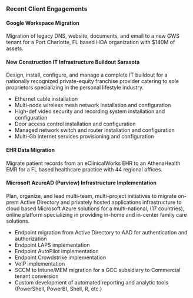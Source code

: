 ### Recent Client Engagements ###  

#### Google Workspace Migration ####  
Migration of legacy DNS, website, documents, and email to a new GWS tenant
for a Port Charlotte, FL based HOA organization with $140M of assets.  

#### New Construction IT Infrastructure Buildout Sarasota ####
Design, install, configure, and manage a complete IT buildout for a nationally recognized private-equity
franchise provider catering to sole proprietors specializing in the personal lifestyle industry.  
- Ethernet cable installation
- Multi-node wireless mesh network installation and configuration
- High-def video security and recording system installation and configuration
- Door access control installation and configuration
- Managed network switch and router installation and configuration
- Multi-Gb internet services provisioning and configuration

#### EHR Data Migration ####  
Migrate patient records from an eClinicalWorks EHR to an AthenaHealth EMR
for a FL based healthcare practice with 44 regional offices.  

#### Microsoft AzureAD (Purview) Infrastructure Implementation ####  
Plan, organize, and lead multi-team, multi-project initiatives to migrate on-prem Active Directory and 
privately hosted applications infrastructure to cloud based Microsoft Azure solutions for a
multi-national, (17 countries), online platform specializing in providing in-home and in-center family care solutions.  
- Endpoint migration from Active Directory to AAD for authentication and authorization
- Endpoint LAPS implementation
- Endpoint AutoPilot implementation
- Endpoint Crowdstrike implementation
- VoIP implementation
- SCCM to Intune/MEM migration for a GCC subsidiary to Commercial tenant conversion
- Custom development of automated reporting and analytic tools (PowerShell, PowerBI, Shell, R, etc.)



